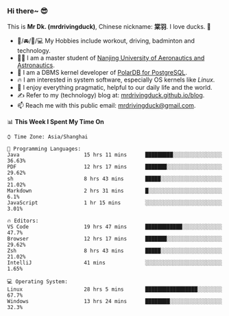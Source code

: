 ### Hi there~ 😎

This is **Mr Dk. (mrdrivingduck)**, Chinese nickname: **棠羽**. I love ducks. 🦆

- 💪/🚘/🏸/💻 My Hobbies include workout, driving, badminton and technology.
- 👨‍🎓 I am a master student of [Nanjing University of Aeronautics and Astronautics](https://en.wikipedia.org/wiki/Nanjing_University_of_Aeronautics_and_Astronautics).
- 🍊 I am a DBMS kernel developer of [PolarDB for PostgreSQL](https://github.com/ApsaraDB/PolarDB-for-PostgreSQL).
- 🔥 I am interested in system software, especially OS kernels like *Linux*.
- 🔧 I enjoy everything pragmatic, helpful to our daily life and the world.
- ✍ Refer to my (technology) blog at: [mrdrivingduck.github.io/blog](https://www.mrdrivingduck.cn/blog/#/).
- 📫 Reach me with this public email: [mrdrivingduck@gmail.com](mailto:mrdrivingduck@gmail.com).

<!--START_SECTION:waka-->
📊 **This Week I Spent My Time On** 

```text
⌚︎ Time Zone: Asia/Shanghai

💬 Programming Languages: 
Java                     15 hrs 11 mins      █████████░░░░░░░░░░░░░░░░   36.63% 
PDF                      12 hrs 17 mins      ███████░░░░░░░░░░░░░░░░░░   29.62% 
sh                       8 hrs 43 mins       █████░░░░░░░░░░░░░░░░░░░░   21.02% 
Markdown                 2 hrs 31 mins       █░░░░░░░░░░░░░░░░░░░░░░░░   6.1% 
JavaScript               1 hr 15 mins        ░░░░░░░░░░░░░░░░░░░░░░░░░   3.01%

🔥 Editors: 
VS Code                  19 hrs 47 mins      ████████████░░░░░░░░░░░░░   47.7% 
Browser                  12 hrs 17 mins      ███████░░░░░░░░░░░░░░░░░░   29.62% 
Zsh                      8 hrs 43 mins       █████░░░░░░░░░░░░░░░░░░░░   21.02% 
IntelliJ                 41 mins             ░░░░░░░░░░░░░░░░░░░░░░░░░   1.65%

💻 Operating System: 
Linux                    28 hrs 5 mins       █████████████████░░░░░░░░   67.7% 
Windows                  13 hrs 24 mins      ████████░░░░░░░░░░░░░░░░░   32.3%

```


<!--END_SECTION:waka-->

<!-- ![Mr Dk.'s GitHub Stats](https://github-readme-stats.vercel.app/api?username=mrdrivingduck&count_private&show_icons=true&theme=buefy) -->

<!-- ![Most Used Languages](https://github-readme-stats.vercel.app/api/top-langs/?username=mrdrivingduck&exclude_repo=mips32-CPU,snort-tcp-socket&theme=buefy&layout=compact&langs_count=10) -->


<!--
**mrdrivingduck/mrdrivingduck** is a ✨ _special_ ✨ repository because its `README.md` (this file) appears on your GitHub profile.

Here are some ideas to get you started:

- 🔭 I’m currently working on ...
- 🌱 I’m currently learning ...
- 👯 I’m looking to collaborate on ...
- 🤔 I’m looking for help with ...
- 💬 Ask me about ...
- 📫 How to reach me: ...
- 😄 Pronouns: ...
- ⚡ Fun fact: ...
-->
